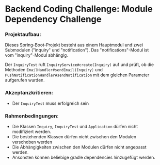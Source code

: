 # Backend Coding Challenge: Module Dependency Challenge

### Projektaufbau:
Dieses Spring-Boot-Projekt besteht aus einem Hauptmodul und zwei Submodulen ("inquiry" und "notification"). 
Das "notifications"-Modul ist vom "inquiry"-Modul abhängig.

Der `InquiryTest` ruft `InquiryService#create(Inquiry)` auf und prüft, ob die Methoden `EmailHandler#sendEmail(Inquiry)`
und `PushNotificationHandler#sendNotification` mit dem gleichen Parameter aufgerufen wurden.

### Akzeptanzkritieren: 
 - Der `InquiryTest` muss erfolgreich sein
 
### Rahmenbedingungen:
 - Die Klassen `Inquiry`, `InquiryTest` und `Application` dürfen nicht modifiziert werden.
 - Die bestehenden Klassen dürfen nicht zwischen den Modulen verschoben werden
 - Die Abhängigkeiten zwischen den Modulen dürfen nicht angepasst werden.
 - Ansonsten können beliebige gradle dependencies hinzugefügt werden. 
 
